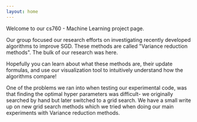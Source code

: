 ```yaml
---
layout: home
---
```


Welcome to our cs760 - Machine Learning project page. 

Our group focused our research efforts on investigating recently developed algorithms to improve SGD. These methods are called "Variance reduction methods". The bulk of our research was here.

Hopefully you can learn about what these methods are, their update formulas, and use our visualization tool to intuitively understand how the algorithms compare!

One of the problems we ran into when testing our experimental code, was that finding the optimal hyper parameters was difficult- we originally searched by hand but later switched to a grid search. We have a small write up on new grid search methods which we tried when doing our main experiments with Variance reduction methods.